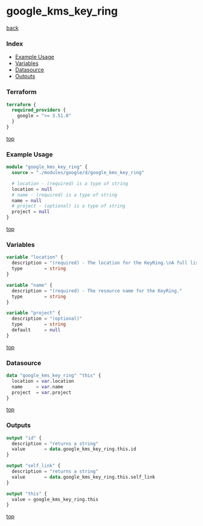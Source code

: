 # google_kms_key_ring

[back](../google.md)

### Index

- [Example Usage](#example-usage)
- [Variables](#variables)
- [Datasource](#datasource)
- [Outputs](#outputs)

### Terraform

```terraform
terraform {
  required_providers {
    google = ">= 3.51.0"
  }
}
```

[top](#index)

### Example Usage

```terraform
module "google_kms_key_ring" {
  source = "./modules/google/d/google_kms_key_ring"

  # location - (required) is a type of string
  location = null
  # name - (required) is a type of string
  name = null
  # project - (optional) is a type of string
  project = null
}
```

[top](#index)

### Variables

```terraform
variable "location" {
  description = "(required) - The location for the KeyRing.\nA full list of valid locations can be found by running 'gcloud kms locations list'."
  type        = string
}

variable "name" {
  description = "(required) - The resource name for the KeyRing."
  type        = string
}

variable "project" {
  description = "(optional)"
  type        = string
  default     = null
}
```

[top](#index)

### Datasource

```terraform
data "google_kms_key_ring" "this" {
  location = var.location
  name     = var.name
  project  = var.project
}
```

[top](#index)

### Outputs

```terraform
output "id" {
  description = "returns a string"
  value       = data.google_kms_key_ring.this.id
}

output "self_link" {
  description = "returns a string"
  value       = data.google_kms_key_ring.this.self_link
}

output "this" {
  value = google_kms_key_ring.this
}
```

[top](#index)